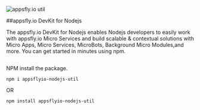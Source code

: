 ![appsfly.io util](https://nodei.co/npm/appsflyio-nodejs-util.png)

##appsfly.io DevKit for Nodejs

The appsfly.io DevKit for Nodejs enables Nodejs developers to easily work with appsfly.io Micro Services and build scalable & contextual solutions with Micro Apps, Micro Services, MicroBots, Background Micro Modules,and more. You can get started in minutes using npm.

##
NPM install the package.

`npm i appsflyio-nodejs-util`

OR

`npm install appsflyio-nodejs-util`